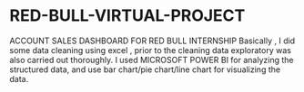 # RED-BULL-VIRTUAL-PROJECT
ACCOUNT SALES DASHBOARD FOR RED BULL INTERNSHIP  Basically , I did some data cleaning using excel , prior to the cleaning data exploratory was also carried out thoroughly. I used MICROSOFT POWER BI for analyzing the structured data, and use bar chart/pie chart/line chart for visualizing the data. 
